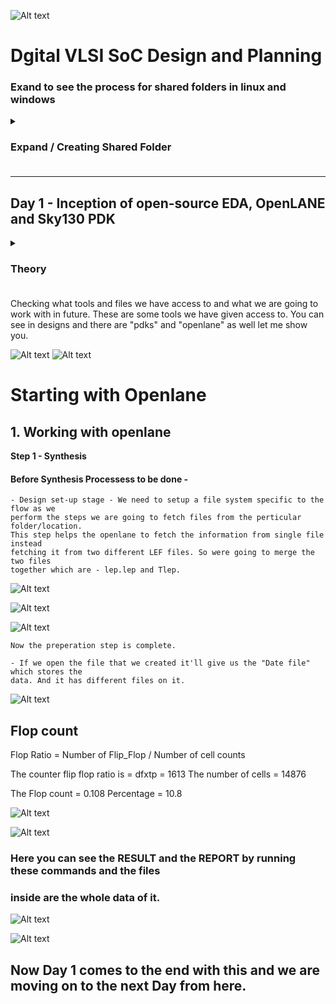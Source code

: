 ![Alt text](images/img0.1.png)

# Dgital VLSI SoC Design and Planning

### Exand to see the process for shared folders in linux and windows
<details>
  <summary><h3>Expand / Creating Shared Folder<h3></summary>

  ## Setting Up Shared Folder Between Windows and Linux VirtualBox

While working on my RISC-V SoC project in the Linux VirtualBox environment, I needed to share screenshots and files from my Linux VM to my Windows system. Here’s exactly what I did, step by step:

1. __Creating a Shared Folder in Windows__

   
    First, I created a separate folder in my Windows system to keep things organized and avoid mixing with other screenshots.
    I planned to use this folder whenever I wanted to move files between Linux and Windows.

    ![Alt text](images/Sf-ss1.png)


2. __Configuring Shared Folder in VirtualBox Settings__
   

    - Then, I configured this folder as a shared folder in VirtualBox:
    I completely powered off the virtual machine (not saved state).
    Then I opened VirtualBox > Settings > Shared Folders for my VM and added the Folder.

    ![Alt text](images/Sf-s1.png)
    
    - #### Click on the small "plus file" icon on the right.

    ![Alt text](images/Sf-s2.png)
    
    - #### Then do the simple process shown in the image below to create the folder.
    - #### "MAKE SURE YOUR VM IS COMPLETELY SWITCHED OFF AND NOT IN SAVED STATE"

    ![Alt text](images/Sf-s3.png)

    - #### Just click ok and there you go.

    ![Alt text](images/SF-img.png)

    - #### As you can see there is a folder named LinuxSnaps.

#### Upto this everything should be easy : Next if the problem occurs as it did in mine.

3. __Booting into Linux & Checking the Folder__


    I added the folder but i wasn't been able to see it in my linux windows 
    SO i used this command to create the directory but it failed by saying file already exist.
    To proceed further i needed to make sure that VirtualBox Guest Additions are installed in my Linux VM. This is necessary for shared folders to work.

    Then i used this commands:
    sudo apt update
    sudo apt install virtualbox-guest-utils
    Reboot the Virtual Machine: After installation, reboot your Linux VM by typing:
    sudo reboot
    
    After starting the Linux VM again, I ran:
    ![Alt text](linux_images/img4.png)
    ![Alt text](linux_images/img3.png)


4. __Fixing the Permission Denied Issue__


    After that process i got the folder running in my linux but it was denying the permission when i tried to move the screenshot in that folder
    ![Alt text](linux_images/img2.png)
    So I had to run "sudo usermod -aG vboxsf $USER" this is the command to become the user and access the folder. I dont have the whole process as in forgot to take the SS. But all you need is COMMAND.
    ![Alt text](linux_images/img1.png)

    Then i used "sudo reboot"
    to reboot the server and make it properly work


5. __Accessing the Shared Folder and Copying Files__


    And all set now i can access my linux files in my WINDOWS as well.
    ![Alt text](linux_images/img5.png)

    SO This is how i created the shared folders for my conveninvce i just shared it, so if anyone wants to do it in future they can atleast have something to refer.

</details>



<hr>

## Day 1 - Inception of open-source EDA, OpenLANE and Sky130 PDK

<details>
  <summary><h3>Theory<h3></summary>

- ##### Packiging
    In The Embedded Boards we can see the chip is implanted. As we think it's a real chip but wait that's not it - IT'S NOT A ACTUAL CHIP , BUT IT'S ONLY A PACKAGE OR WE CAN SAY A CASE TO SAVE THE ACTUAL CHIP WHICH IS INSIDE OF THAT PACKAGE. The actual chip is made of silicon and it cannot be touched by bare hands so that's why it's packed with plastic layer. The connections from package is fed to the chip by __WIRE BOUND__ method which is none other than basic wired connection.
    ![Alt text](images/img1.png)

    ![Alt text](images/img2.png)

    ![Alt text](images/img3.png)


- ##### Chip
    Now, Inside the chip, all the signals from the outside to the chip and from inside are passed through PADS. The area bound by the pads is CORE where all the digital logic of the chip is placed. Both the core and pads make up the DIE which is the basic manufacturing unit in regards to semiconductor chips.
    ![Alt text](images/img4.png)


- ##### FOUNDRY 
    It is the place where the semiconductor chips are manufactured, This Foundries should be _CLEAN_ The word clean here dosen't mean like what we do in our house, it should not have even single particle of dust or any human part like hairs. FOUNDRY IP's are Intellectual Properties based on a specific foundry and these IP's require a specific level of intelligence to be produced whereas, repeatable digital logic blocks are called MACROS.
    ![Alt text](images/img5.png)


- ##### ISA (Intruction Set Architecture)
A C program which has to be run on a specific hardware layout which is the interior of a chip in your laptop, there is certain flow to be followed.
Initially, this particular C program is compiled in it's assembly language program which is nothing but RISC-V ISA (Reduced Instruction Set Compting - V Intruction Set Architecture).
Following this, the assembly language program is then converted to machine language program which is the binary language logic 0 and 1 which is understood by the hardware of the computer.
Directly after this, we've to implement this RISC-V specification using some RTL (a Hardware Description Language). Finally, from the RTL to Layout it is a standard PnR or RTL to GDSII flow.
Screenshot (278)

For an application software to be run on a hardware there are several processes taking place. To begin with, the apps enters into a block called system software and it converts the application program to binary language. There are various layers in system software in which the major layers or components are OS (Operating System), Compiler and Assembler.
At first the OS outputs are small function in C, C++, VB or Java language which are taken by the respective compiler and converted into instructions and the syntax of these instructions varies with the hardware architecture on which the system is implemented.
Then, the job of the assembler is to take these instructions and convert it into it's binary format which is basically called as a machine language program. Finally, this binary language is fed to the hardware and it understands the specific functions it has to perform based on the binary code it receives.
Screenshot (279)

For example, if we take a stopwatch app on RISC-V core, then the output of the OS could be a small C function which enters into the compiler and we get output RISC-V instructions following this, the output of the assembler will be the binary code which enters into your chip layout.
Screenshot (280)

For the above stopwatch the following are the input and output of the compiler and assembler.
Screenshot (281)

The output of the compiler are instructions and the output of the assembler is the binary pattern. Now, we need some RTL (a Hardware Description Language) which understands and implements the particular instructions. Then, this RTL is synthesised into a netlist in form of gates which is fabricated into the chip through a physical design implementation.
Screenshot (282)

There are mainly 3 different parts in this course. They are:
RISC-V ISA
RTL and synthesis of RISC-V based CPU core - picorv32
Physical design implementation of picorv32
Screenshot (283)

Open-source Implementation
For open-source ASIC design implemantation, we require the following enablers to be readily available as open-source versions. They are:-
RTL Designs
EDA Tools
PDK Data
Initially in the early ages, the design and fabrication of IC's were tightly coupled and were only practiced by very few companies like TI, Intel, etc.
In 1979, Lynn Conway and Carver Mead came up with an idea to saperate the design from the fabrication and to do this they inroduced structured design methodologies based on the λ-based design rules and published the first VLSI book "Introduction to VLSI System" which started the VLSI education.
This methodology resulted in the emergence of the design only companies or "Fabless Companies" and fabrication only companies that we usually refer to as "Pure Play Fabs".
The inteface between the designers and the fab by now became a set of data files and documents, that are reffered to as the "Process Design Kits (PDKs)".
The PDK include but not limited to Device Models, Technology Information, Design Rules, Digital Standard Cell Libraries, I/O Libraries and many more.
Since, the PDK contained variety of informations, and so they were distributed only under NDAs (Non-Disclosure Agreements) which made it in-accessible to the public.
Recently, Google worked out an agreement with skywater to open-source the PDK for the 130nm process by skywater Technology, as a result on 30 June 2020 Google released the first ever open-source PDK.
image

ASIC design is a complex step that involves tons of steps, various methodologies and respective EDA tools which are all required for successful ASIC implementation which is achieved though an ASIC flow which is nothing but a piece of software that pulls different tools togather to carry out the design process.
image

OpenLANE Open-source ASIC Design Implementation Flow
The main objective of the ASIC Design Flow is to take the design from the RTL (Register Transfer Level) all the way to the GDSII, which is the format used for the final fabrication layout.
image

Synthesis is the process of convertion or translation of design RTL into circuits made out of Standard Cell Libraries (SCL) the resultant circuit is described in HDL and is usually reffered to as the Gate-Level Netlist.
Gate-Level Netlist is functionally equivalent to the RTL.
image

The fundemental building blocks which are the standard cells have regular layouts.
Each cell has different views/models which are utilised by different EDA tools like liberty view with electrical models of the cells, HDL behavioral models, SPICE or CDL views of the cells, Layout view which include GDSII view which is the detailed view and LEF view which is the abstract view.
image

Chip Floor Planning
image

Macro Floor Planning
image

Power Planning typically uses upper metal layers for power distribution since thay are thicker than lower metal layers and so have lower resistance and PP is done to avoid electron migration and IR drops.
image

Placement
image

Global placement provide approximate locations for all cells based on connectivity but in this stage the cells may be overlapped on each other and in detailed placement the positions obtained from global placements are minimally altered to make it legal (non-overlapping and in site-rows)
image

Clock Tree Synthesis
image

Clock skew is the time difference in arrival of clock at different components.
Routing
image

skywater PDK has 6 routing layers in which the lowest layer is called the local interconnect layer which is a Titanium Nitride layer the following 5 layers are all Aluminium layers.
stackup

Global and Detailed Routing
image

Once done with the routing the final layout can be generated which undergoes various Sign-Off checks.
Design Rules Checking (DRC) which verifies that the final layout honours all design fabrication rules.
Layout Vs Schematic (LVS) which verifies that the final layout functionality matches the gate-level netlist that we started with.
Static Timing Analysis (STA) to verify that the design runs at the designated clock frequency.
image
  

</details>



Checking what tools and files we have access to and what we are going to work with in future. 
These are some tools we have given access to. You can see in designs and there are "pdks" and "openlane" as well let me show you. 

![Alt text](linux_images/lec1-img1.png)
![Alt text](linux_images/lec1-img2.png)


# Starting with Openlane

## __1. Working with openlane__

__Step 1 - Synthesis__

#### Before Synthesis Processess to be done -

    - Design set-up stage - We need to setup a file system specific to the flow as we
    perform the steps we are going to fetch files from the perticular folder/location. 
    This step helps the openlane to fetch the information from single file instead
    fetching it from two different LEF files. So were going to merge the two files
    together which are - lep.lep and Tlep.

![Alt text](linux_images/Day1-sec3-lec2-img1.png)

![Alt text](linux_images/Day1-sec3-lec2-img2.png)

![Alt text](linux_images/Day1-sec3-lec2-img3.png)

    Now the preperation step is complete.

    - If we open the file that we created it'll give us the "Date file" which stores the
    data. And it has different files on it.

![Alt text](linux_images/Day1-sec3-lec3-img1.png)


## Flop count 

Flop Ratio = Number of Flip_Flop / Number of cell counts

The counter flip flop ratio is = dfxtp = 1613
The number of cells = 14876

The Flop count = 0.108
Percentage = 10.8

![Alt text](linux_images/D1-Sk3-Lec5-img1.png)

![Alt text](linux_images/D1-Sk3-Lec5-img2.png)

### Here you can see the RESULT and the REPORT by running these commands and the files 
### inside are the whole data of it. 

![Alt text](linux_images/D1-Sk3-Lec5-img3.png)

![Alt text](linux_images/D1-Sk3-Lec5-img4.png)

## Now Day 1 comes to the end with this and we are moving on to the next Day from here.
